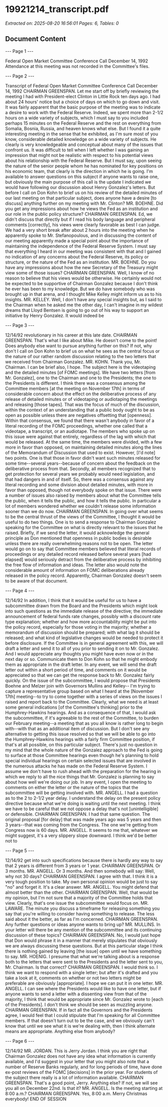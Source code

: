 # 19921214_transcript.pdf

*Extracted on: 2025-08-20 16:56:01*
*Pages: 6, Tables: 0*

## Document Content

--- Page 1 ---

Federal Open Market Committee
Conference Call
December 14, 1992
Attendance at this meeting was not recorded in the
Committee's files.

--- Page 2 ---

Transcript of Federal Open Market Committee Conference Call
December 14, 1992
CHAIRMAN GREENSPAN. Let me start off by briefly reviewing
the meeting I had with President-elect Clinton in Little Rock ten days
ago. I had about 24 hours' notice but a choice of days on which to go
down and visit. It was fairly apparent that the basic purpose of the
meeting was to indicate a desire to work with the Federal Reserve.
Indeed, we spent more than 2-1/2 hours on a wide variety of subjects,
which I must say to you included perhaps 15 minutes on the Federal
Reserve and the rest on everything from Somalia, Bosnia, Russia, and
heaven knows what else. But I found it a quite interesting meeting in
the sense that he exhibited, as I'm sure most of you know,
considerable detailed knowledge on a wide variety of subjects. He
clearly is very knowledgeable and conceptual about many of the issues
that confront us. It was difficult to tell when I left whether I was
gaining an impression that might not be realistic with respect to his
potential views about his relationship with the Federal Reserve. But
I must say, upon seeing the nature of the senior people whom he has
nominated for key positions on his economic team, that clearly is the
direction in which he is going.
I'm available to answer questions on this subject if anyone
wants to raise one, but obviously the main purpose of this call is the
update I indicated we would have following our discussion about Henry
Gonzalez's letters. But before I call on Don Kohn to brief us on his
review of the detailed minutes of our last meeting on that particular
subject, does anyone have a desire [to discuss] anything further on my
meeting with Mr. Clinton?
MR. BOEHNE. Did you get any impressions about how he views
the Fed as an institution and our role in the public policy structure?
CHAIRMAN GREENSPAN. Ed, we didn't discuss that directly but
if I read his body language and peripheral comments [correctly], his
views were clearly favorable as best I can judge. We had a very short
break after about 2 hours into the meeting when he apparently spoke to
Mr. Stefanopoulous, and in discussing the content of our meeting
apparently made a special point about the importance of maintaining
the independence of the Federal Reserve System. I must say that
everything I heard in our meeting was consistent with that and I
gained no indication of any concerns about the Federal Reserve, its
policy or structure, or the nature of the Fed as an institution.
MR. BOEHNE. Do you have any impressions about how the new
Secretary of the Treasury might view some of those issues?
CHAIRMAN GREENSPAN. Well, I know of no reason to believe
that his views would be otherwise. He certainly would not be expected
to be supportive of Chairman Gonzalez because I don't think he ever
has been to my knowledge. But we do have somebody who was brought up
in that arena, and I thought Mike Kelley might inform us as to his
insights.
MR. KELLEY. Well, I don't have any special insights but, as
I said to the Chairman when he asked me the other day, I can't imagine
in my wildest dreams that Lloyd Bentsen is going to go out of his way
to support an initiative by Henry Gonzalez. It would indeed be

--- Page 3 ---

12/14/92
revolutionary in his career at this late date.
CHAIRMAN GREENSPAN. That's what I like about Mike. He
doesn't come to the point! Does anybody else want to pursue anything
further on this? If not, why don't I call on Don Kohn to brief us on
what he sees as the central focus or the nature of our rather random
discussion relating to the two letters that we received from Chairman
Gonzalez.
MR. KOHN. Thank you, Mr. Chairman. I can be brief also, I
hope. The subject here is the videotaping and the detailed minutes
[of FOMC meetings]. We have two letters [from Mr. Gonzalez], one to
the Chairman and one to the Presidents; the one to the Presidents is
different. I think there was a consensus among the Committee members
[at the meeting on November 17th] in terms of considerable concern
about the effect on the deliberative process of any release of
detailed minutes or of videotaping or audiotaping the meetings and
releasing [those tapes]. That was the focus of much of the
discussion, within the context of an understanding that a public body
ought to be as open as possible unless there are negatives offsetting
that [openness]. Within that consensus, we found that there wasn't
anybody in favor of a literal recording of the FOMC proceedings,
whether one called that a videotape, a transcript, or an audiotape.
The members who spoke up on this issue were against that entirely,
regardless of the lag with which that would be released. At the same
time, the members were divided, with a few more in favor than opposed,
on maintaining detailed minutes along the lines of the Memorandum of
Discussion that used to exist. However, [I'd note] two points. One
is that those in favor didn't want such minutes released for some
time--several years--because of concern about the feedback on the
deliberative process from that. Secondly, all members recognized that
to get protection for several years we probably would need
legislation, and that had dangers in and of itself. So, there was a
consensus against any literal recording and some division about
detailed minutes, with more in favor than opposed, though not
everybody spoke on that issue.
There were a number of issues also raised by members about
what the Committee tells the public, when it tells the public, and how
it tells the public. In particular a lot of members wondered whether
we couldn't release some information sooner than we do now.
CHAIRMAN GREENSPAN. In going over what seems to be the
central thrust of the views of the Committee, I thought it would be
useful to do two things. One is to send a response to Chairman
Gonzalez speaking for the Committee on what is directly relevant to
the issues that he raised. Briefly, if we send the letter, it would
acknowledge the general principle as Don mentioned that openness in
public bodies is desirable unless there are really overwhelming
reasons not to be open. The letter would go on to say that Committee
members believed that literal records of proceedings or any detailed
record released before several years [had elapsed] would seriously
detract from the deliberative process by inhibiting the free flow of
information and ideas. The letter also would note the considerable
amount of information on FOMC deliberations already released in the
policy record. Apparently, Chairman Gonzalez doesn't seem to be aware
of that document.

--- Page 4 ---

12/14/92
In addition, I think that it would be useful for us to have a
subcommittee drawn from the Board and the Presidents which might look
into such questions as the immediate release of the directive; the
immediate announcement of federal funds rate changes, possibly with a
discount rate type explanation; whether and how more accountability
might be put into the policy record, especially for those voting in
the majority; whether a memorandum of discussion should be prepared;
with what lag it should be released; and what kind of legislative
changes would be needed to protect it before disclosure.
If the Committee is in general agreement with this, we will
draft a letter and send it to all of you prior to sending it on to Mr.
Gonzalez. And I would appreciate any thoughts you might have even now
or in the next day or so. Communicate them to Don Kohn so that he
might embody them as appropriate in the draft letter. In any event,
we will send the draft letter out within a short period of time, and
comments on it would be appreciated so that we can get the response
back to Mr. Gonzalez fairly quickly.
On the issue of the subcommittee, I would propose that
Presidents Boehne and Melzer join with Governors Mullins and Kelley--
I'm trying to capture a representative group based on what I heard at
the [November 17th] meeting--to try to come together with a series of
views on the issues I raised and report back to the Committee.
Clearly, what we need is at least some general indications [of the
Committee's thinking] prior to the Humphrey-Hawkins hearings. And as
a consequence of that, I would ask the subcommittee, if it's agreeable
to the rest of the Committee, to burden our February meeting--a
meeting that as you all know is rather long to begin with--with that
as an additional item of discussion. But I don't see any alternative
to getting this issue resolved so that we will be able to go into the
Humphrey-Hawkins hearings with a fairly firm Committee position, if
that's at all possible, on this particular subject. There's just no
question in my mind that the whole nature of the Gonzalez approach to
the Fed is going to surface at those Committee hearings even though
he's planning to hold special individual hearings on certain selected
issues that are involved in the numerous attacks he has made on the
Federal Reserve System. I assume we don't have to rush ahead with the
preparation for the hearing in which we reply to all the nice things
that Mr. Gonzalez is planning to say about how well we're doing our
job. In any event, I open the meeting to comments on either the
letter or the nature of the topics that the subcommittee will be
getting involved with.
MR. ANGELL. I had a question as to the 2 to 2-1/2 year
delay. I understand the delay on the present policy directive because
what we're doing is waiting until the next meeting. I think we have
to be careful that we not oppose a delay that's not [unintelligible]
or defensible.
CHAIRMAN GREENSPAN. I had that same question. The original
proposal [for delay] that was made years ago was 5 years and then 3
years--that was coming from the Congress. The one we're getting from
Congress now is 60 days.
MR. ANGELL. It seems to me that, whatever we might suggest,
it's a very slippery slope downward. I think we'd be better not to

--- Page 5 ---

12/14/92
get into such specifications because there is hardly any way to say
that 2 years is different from 3 years or 1 year.
CHAIRMAN GREENSPAN. Or 3 months.
MR. ANGELL. Or 3 months. And then somebody will say: Well,
why not 30 days?
CHAIRMAN GREENSPAN. I agree with that. I think it is a very
tough position to take. My own personal opinion would be just to say
"no" and forget it. It's a clear answer.
MR. ANGELL. You might defend that almost better than the
other.
CHAIRMAN GREENSPAN. Well, that would be my opinion, but I'm
not sure that a majority of the Committee holds that view. Clearly,
that's one issue the subcommittee would focus on.
MR. LAWARE. The minute you discuss a timeframe for releasing
something you say that you're willing to consider having something to
release. The less said about it the better, as far as I'm concerned.
CHAIRMAN GREENSPAN. Any further questions or ideas anyone
wants to bring up?
MR. MULLINS. In your letter will there be any mention of the
subcommittee and its continuing discussion of these topics?
CHAIRMAN GREENSPAN. No, I would just hope that Don would
phrase it in a manner that merely stipulates that obviously we are
always discussing these questions. But at this particular stage I
think there is nothing gained by leaving [the issue] open until we
have something to say.
MR. HOENIG. I presume that what we're talking about is a
response both to the letters that were sent to the Presidents and the
letter sent to you, Mr. Chairman. Is that correct?
CHAIRMAN GREENSPAN. I would think so. I think we want to
respond with a single letter; but after it's drafted and you take a
look at it, comments on whether or not two letters might be preferable
are obviously [appropriate]. I hope we can put it in one letter.
MR. ANGELL. I can see where the Presidents would like to
have one letter, but if anyone wants to send a letter with a
dissenting view from that of the majority, I think that would be
appropriate since Mr. Gonzalez wrote to [each of the Presidents]. I
don't think we should be seen as muzzling anyone.
CHAIRMAN GREENSPAN. If in fact all the Governors and the
Presidents agree, I would feel that I could stipulate that I'm
speaking for all Committee members. If that doesn't turn out to be
the case, and we obviously can't know that until we see what it is
we're dealing with, then I think alternate means are appropriate.
Anything else from anybody?

--- Page 6 ---

12/14/92
MR. JORDAN. This is Jerry Jordan. I think you are right
that Chairman Gonzalez does not have any idea what information is
currently available, and I'd suggest in your letter that you might
also note that a number of Reserve Banks regularly, and for long
periods of time, have done ex-post reviews of the FOMC [decisions] in
the prior year. For students of the subject there really is a lot of
information available.
CHAIRMAN GREENSPAN. That's a good point, Jerry. Anything
else? If not, we will see you all on December 22nd. Is that it?
MR. ANGELL. Is the meeting starting at 8:00 a.m.?
CHAIRMAN GREENSPAN. Yes, 8:00 a.m. Merry Christmas
everybody!
END OF SESSION